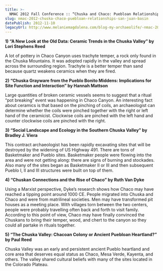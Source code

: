 ```yaml
---
title: >-
  NMAC 2012 Fall Conference :: “Chuska and Chaco: Puebloan Relationships Across the San Juan Basin”
slug: nmac-2012-chuska-chaco-puebloan-relationships-san-juan-basin
datePublish: 2012-11-10
legacyUrl: http://www.melaniemagdalena.com/blog-my-archaeolife/-nmac-2012-fall-conference-chuska-and-chaco-puebloan-relationships-across-the-san-juan-basin
---
```


**1) “A New Look at the Old Data: Ceramic Trends in the Chuska Valley” by Lori Stephens Reed**
  
A lot of pottery in Chaco Canyon uses trachyte temper, a rock only found in the Chuska Mountains. It was adopted rapidly in the valley and spread across the surrounding region. Trachyte is a better temper than sand because quartz weakens ceramics when they are fired.  

**2) “Chuska Grayware from the Pueblo Bonito Middens: Implications for Site Function and Interaction” by Hannah Mattson**
  
Large quantities of broken ceramic vessels seems to suggest that a ritual “pot breaking” event was happening in Chaco Canyon. An interesting fact about ceramics is that based on the pinching of coils, an archaeologist can determine whether the coils were pinched together with the right or left hand of the ceramicist. Clockwise coils are pinched with the left hand and counter clockwise coils are pinched with the right.  

**3) “Social Landscape and Ecology in the Southern Chuska Valley” by Bradley J. Viera**
  
This contract archaeologist has been rapidly excavating sites that will be destroyed by the widening of US Highway 491. There are tons of Basketmaker and Pueblo sites. Basketmaker people were flowing into the area and were not getting along: there are signs of burning and stockades. Also many of the sites began as Basketmaker II or III and then subsequent Pueblo I, II and III structures were built on top of them.

**4) “Chuskan Connections and the Rise of Chaco” by Ruth Van Dyke**

Using a Marxist perspective, Dyke’s research shows how Chaco may have reached a tipping point around 1000 CE. People migrated into Chuska and Chaco and were from matrilineal societies. Men may have transformed pit houses as a meeting place. With villages torn between the two centers, people were probably travelling often back and forth to visit family. According to this point of view, Chaco may have finally convinced the Chuskans to bring their temper, wood, and chert to the canyon so they could all partake in rituals together.  

**5) “The Chuska Valley: Chacoan Colony or Ancient Puebloan Heartland?” by Paul Reed**

Chuska Valley was an early and persistent ancient Pueblo heartland and core area that deserves equal status as Chaco, Mesa Verde, Kayenta, and others. The valley shared cultural beliefs with many of the sites located in the Colorado Plateau.
